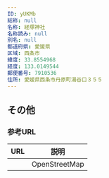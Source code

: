 ```yaml
---
ID: yUKMb
総称: null
名称: 経塚神社
名称読み: null
別名: null
都道府県: 愛媛県
区域: 西条市
緯度: 33.8554968
経度: 133.0149544
郵便番号: 7910536
住所: 愛媛県西条市丹原町湯谷口３５５
---
```


## その他

### 参考URL

| URL | 説明          |
| --- | ------------- |
|     | OpenStreetMap |
